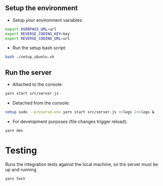 ## Setup the environment
* Setup your environment variables:
````bash
export OVERPASS_URL=url
export REVERSE_CODING_KEY=key
export REVERSE_CODING_URL=url
````
* Run the setup bash script:
````bash
bash ./setup_ubuntu.sh
````
## Run the server
* Attached to the console:
````bash
yarn start src/server.js
````
* Detached from the console:
````bash
nohup sudo --preserve-env yarn start src/server.js >>logs 2>>logs &
````
* For development purposes (file changes trigger reload):
```bash
yarn dev
```
# Testing
Runs the integration tests against the local machine, so the server must be up and running.
```bash
yarn test
```
